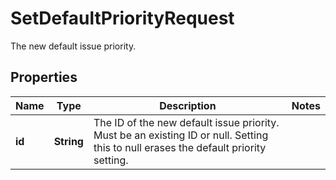 

# SetDefaultPriorityRequest

The new default issue priority.

## Properties

| Name | Type | Description | Notes |
|------------ | ------------- | ------------- | -------------|
|**id** | **String** | The ID of the new default issue priority. Must be an existing ID or null. Setting this to null erases the default priority setting. |  |



